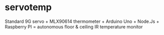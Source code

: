 servotemp
=========

Standard 9G servo + MLX90614 thermometer + Arduino Uno + Node.Js + Raspberry PI = autonomous floor &amp; ceiling IR temperature monitor